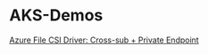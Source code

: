 # AKS-Demos
[Azure File CSI Driver: Cross-sub + Private Endpoint](Azure-Files-CSI-Driver/README.md)
